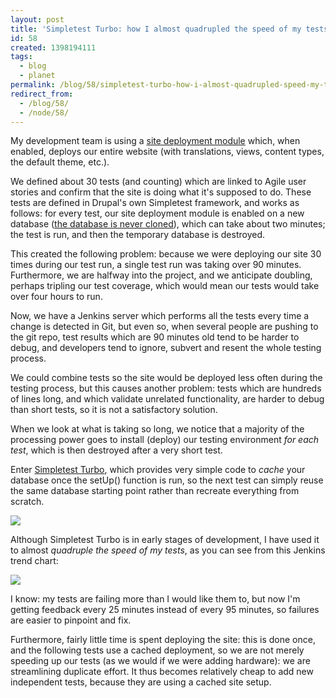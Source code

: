 ```yaml
---
layout: post
title: 'Simpletest Turbo: how I almost quadrupled the speed of my tests'
id: 58
created: 1398194111
tags:
  - blog
  - planet
permalink: /blog/58/simpletest-turbo-how-i-almost-quadrupled-speed-my-tests/
redirect_from:
  - /blog/58/
  - /node/58/
---
```

My development team is using a [site deployment module](http://blog.dcycle.com/blog/44) which, when enabled, deploys our entire website (with translations, views, content types, the default theme, etc.).

We defined about 30 tests (and counting) which are linked to Agile user stories and confirm that the site is doing what it's supposed to do. These tests are defined in Drupal's own Simpletest framework, and works as follows: for every test, our site deployment module is enabled on a new database ([the database is never cloned](http://blog.dcycle.com/blog/48/do-not-clone-database)), which can take about two minutes; the test is run, and then the temporary database is destroyed.

This created the following problem: because we were deploying our site 30 times during our test run, a single test run was taking over 90 minutes. Furthermore, we are halfway into the project, and we anticipate doubling, perhaps tripling our test coverage, which would mean our tests would take over four hours to run.

Now, we have a Jenkins server which performs all the tests every time a change is detected in Git, but even so, when several people are pushing to the git repo, test results which are 90 minutes old tend to be harder to debug, and developers tend to ignore, subvert and resent the whole testing process.

We could combine tests so the site would be deployed less often during the testing process, but this causes another problem: tests which are hundreds of lines long, and which validate unrelated functionality, are harder to debug than short tests, so it is not a satisfactory solution.

When we look at what is taking so long, we notice that a majority of the processing power goes to install (deploy) our testing environment _for each test_, which is then destroyed after a very short test.

Enter [Simpletest Turbo](https://drupal.org/project/simpletest_turbo), which provides very simple code to _cache_ your database once the setUp() function is run, so the next test can simply reuse the same database starting point rather than recreate everything from scratch.

<img src="http://blog.dcycle.com/sites/blog.dcycle.com/files/screen_shot_2014-04-22_at_3.13.55_pm.png" />

Although Simpletest Turbo is in early stages of development, I have used it to almost _quadruple the speed of my tests_, as you can see from this Jenkins trend chart:

<img src="http://blog.dcycle.com/sites/blog.dcycle.com/files/screen_shot_2014-04-22_at_3.14.08_pm.png" />

I know: my tests are failing more than I would like them to, but now I'm getting feedback every 25 minutes instead of every 95 minutes, so failures are easier to pinpoint and fix.

Furthermore, fairly little time is spent deploying the site: this is done once, and the following tests use a cached deployment, so we are not merely speeding up our tests (as we would if we were adding hardware): we are streamlining duplicate effort. It thus becomes relatively cheap to add new independent tests, because they are using a cached site setup.
